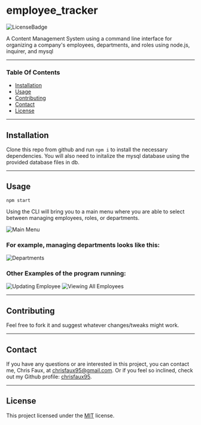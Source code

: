 
# employee_tracker
![LicenseBadge](https://img.shields.io/badge/License-MIT-lightgrey)


A Content Management System using a command line interface for organizing a company's employees, departments, and roles using node.js, inquirer, and mysql

---
### Table Of Contents
 
* [Installation](#installation)
* [Usage](#usage)
* [Contributing](#contributing)
* [Contact](#contact)
* [License](#license)
---

## Installation
 
Clone this repo from github and run ```npm i``` to install the necessary dependencies.
You will also need to initalize the mysql database using the provided database files in db.

---

## Usage

```npm start```

Using the CLI will bring you to a main menu where you are able to select between managing employees, roles, or departments.

![Main Menu](readme_assets/main_menu.png)


### For example, managing departments looks like this:
![Departments](readme_assets/departments.png)

### Other Examples of the program running:

![Updating Employee](readme_assets/update_employee.png)
![Viewing All Employees](readme_assets/view_all.png)

---

## Contributing

Feel free to fork it and suggest whatever changes/tweaks might work.

---

## Contact

If you have any questions or are interested in this project, you can contact me, Chris Faux, at chrisfaux95@gmail.com.  Or if you feel so inclined, check out my Github profile: [chrisfaux95](https:/github.com/chrisfaux95).
    

---

## License

This project licensed under the [MIT](https://choosealicense.com/licenses/mit/) license.
